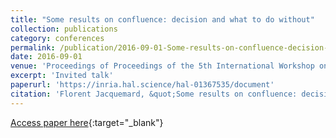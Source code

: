 ```yaml
---
title: "Some results on confluence: decision and what to do without"
collection: publications
category: conferences
permalink: /publication/2016-09-01-Some-results-on-confluence-decision-and-what-to-do-without
date: 2016-09-01
venue: 'Proceedings of Proceedings of the 5th International Workshop on Confluence'
excerpt: 'Invited talk'
paperurl: 'https://inria.hal.science/hal-01367535/document'
citation: 'Florent Jacquemard, &quot;Some results on confluence: decision and what to do without&quot; In the proceedings of Proceedings of the 5th International Workshop on Confluence, 2016.'
---
```

[Access paper here](https://inria.hal.science/hal-01367535){:target="_blank"}
